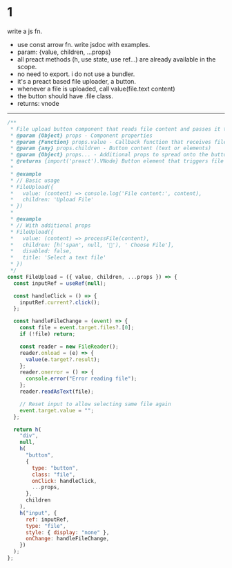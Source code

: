 # 1

write a js fn.

- use const arrow fn. write jsdoc with examples.
- param: {value, children, ...props}
- all preact methods (h, use state, use ref...) are already available in the scope.
- no need to export. i do not use a bundler.
- it's a preact based file uploader, a button.
- whenever a file is uploaded, call value(file.text content)
- the button should have .file class.
- returns: vnode

---

```javascript
/**
 * File upload button component that reads file content and passes it to a callback
 * @param {Object} props - Component properties
 * @param {Function} props.value - Callback function that receives file text content
 * @param {any} props.children - Button content (text or elements)
 * @param {Object} props... - Additional props to spread onto the button element
 * @returns {import('preact').VNode} Button element that triggers file selection
 *
 * @example
 * // Basic usage
 * FileUpload({
 *   value: (content) => console.log('File content:', content),
 *   children: 'Upload File'
 * })
 *
 * @example
 * // With additional props
 * FileUpload({
 *   value: (content) => processFile(content),
 *   children: [h('span', null, '📁'), ' Choose File'],
 *   disabled: false,
 *   title: 'Select a text file'
 * })
 */
const FileUpload = ({ value, children, ...props }) => {
  const inputRef = useRef(null);

  const handleClick = () => {
    inputRef.current?.click();
  };

  const handleFileChange = (event) => {
    const file = event.target.files?.[0];
    if (!file) return;

    const reader = new FileReader();
    reader.onload = (e) => {
      value(e.target?.result);
    };
    reader.onerror = () => {
      console.error("Error reading file");
    };
    reader.readAsText(file);

    // Reset input to allow selecting same file again
    event.target.value = "";
  };

  return h(
    "div",
    null,
    h(
      "button",
      {
        type: "button",
        class: "file",
        onClick: handleClick,
        ...props,
      },
      children
    ),
    h("input", {
      ref: inputRef,
      type: "file",
      style: { display: "none" },
      onChange: handleFileChange,
    })
  );
};
```
